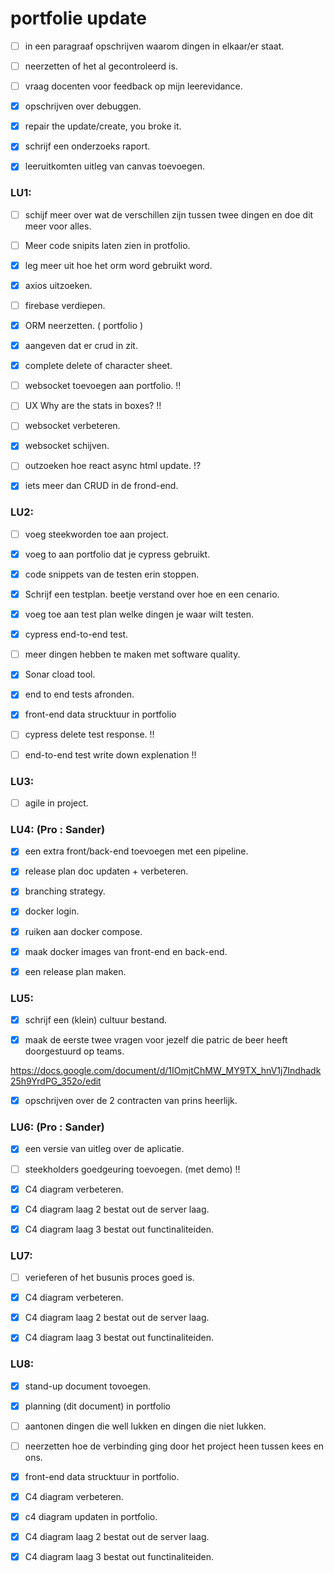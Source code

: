 # portfolie update


- [ ] in een paragraaf opschrijven waarom dingen in elkaar/er staat.

- [ ] neerzetten of het al gecontroleerd is.

- [ ] vraag docenten voor feedback op mijn leerevidance.

- [x] opschrijven over debuggen.

- [x] repair the update/create, you broke it.

- [x] schrijf een onderzoeks raport.

- [x] leeruitkomten uitleg van canvas toevoegen.


### LU1:

- [ ] schijf meer over wat de verschillen zijn tussen twee dingen en doe dit meer voor alles.

- [ ] Meer code snipits laten zien in protfolio.

- [x] leg meer uit hoe het orm word gebruikt word.

- [x] axios uitzoeken.

- [ ] firebase verdiepen.

- [x] ORM neerzetten. ( portfolio )

- [x] aangeven dat er crud in zit.

- [x] complete delete of character sheet.

- [ ] websocket toevoegen aan portfolio. !! 

- [ ] UX Why are the stats in boxes? !!

- [ ] websocket verbeteren.

- [x] websocket schijven.

- [ ] outzoeken hoe react async html update. !?

- [x] iets meer dan CRUD in de frond-end.

### LU2:

- [ ] voeg steekworden toe aan project.

- [x] voeg to aan portfolio dat je cypress gebruikt.

- [x] code snippets van de testen erin stoppen.

- [x] Schrijf een testplan. beetje verstand over hoe en een cenario.

- [x] voeg toe aan test plan welke dingen je waar wilt testen.

- [x] cypress end-to-end test.

- [ ] meer dingen hebben te maken met software quality.

- [x] Sonar cload tool.

- [x] end to end tests afronden.

- [x] front-end data strucktuur in portfolio 

- [ ] cypress delete test response. !!

- [ ] end-to-end test write down explenation !!
 
### LU3:

- [ ] agile in project.

### LU4: (Pro : Sander)

- [x] een extra front/back-end toevoegen met een pipeline.

- [x] release plan doc updaten + verbeteren.

- [x] branching strategy.

- [x] docker login.

- [x] ruiken aan docker compose.

- [x] maak docker images van front-end en back-end.

- [x] een release plan maken.

### LU5:

- [x] schrijf een (klein) cultuur bestand.

- [x] maak de eerste twee vragen voor jezelf die patric de beer heeft doorgestuurd op teams.

https://docs.google.com/document/d/1IOmjtChMW_MY9TX_hnV1j7Indhadk25h9YrdPG_352o/edit

- [x] opschrijven over de 2 contracten van prins heerlijk.

### LU6: (Pro : Sander)

- [x] een versie van uitleg over de aplicatie. 

- [ ] steekholders goedgeuring toevoegen. (met demo) !!

- [x] C4 diagram verbeteren.

- [x] C4 diagram laag 2 bestat out de server laag.

- [x] C4 diagram laag 3 bestat out functinaliteiden.

### LU7:

- [ ] verieferen of het busunis proces goed is.

- [x] C4 diagram verbeteren.

- [x] C4 diagram laag 2 bestat out de server laag.

- [x] C4 diagram laag 3 bestat out functinaliteiden.

### LU8:

- [x] stand-up document tovoegen.

- [x] planning (dit document) in portfolio

- [ ] aantonen dingen die well lukken en dingen die niet lukken.

- [ ] neerzetten hoe de verbinding ging door het project heen tussen kees en ons.

- [x] front-end data strucktuur in portfolio. 

- [x] C4 diagram verbeteren.

- [x] c4 diagram updaten in portfolio.

- [x] C4 diagram laag 2 bestat out de server laag.

- [x] C4 diagram laag 3 bestat out functinaliteiden.
